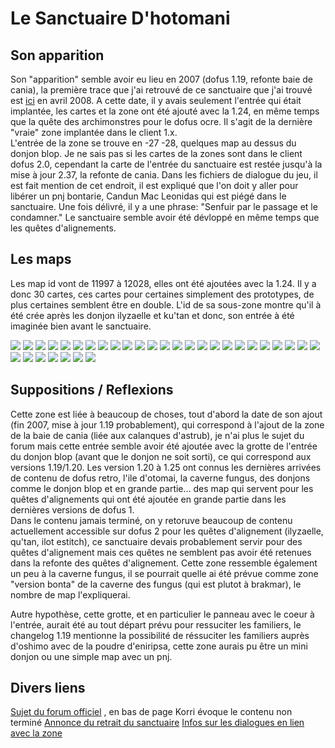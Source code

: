 
# Le Sanctuaire D'hotomani

## Son apparition
Son "apparition" semble avoir eu lieu en 2007 (dofus 1.19, refonte baie de cania), la première trace que j'ai retrouvé de ce sanctuaire que j'ai trouvé est [ici](https://forums.jeuxonline.info/sujet/887034/grotte-au-coeur?highlight=grotte+coeur) en avril 2008. A cette date, il y avais seulement l'entrée qui était implantée, les cartes et la zone ont été ajouté avec la 1.24, en même temps que la quête des archimonstres pour le dofus ocre. Il s'agit de la dernière "vraie" zone implantée dans le client 1.x.  
L'entrée de la zone se trouve en -27 -28, quelques map au dessus du donjon blop.
Je ne sais pas si les cartes de la zones sont dans le client dofus 2.0, cependant la carte de l'entrée du sanctuaire est restée jusqu'à la mise à jour 2.37, la refonte de cania.
Dans les fichiers de dialogue du jeu, il est fait mention de cet endroit, il est expliqué que l'on doit y aller pour libérer un pnj bontarie, Candun Mac Leonidas qui est piégé dans le sanctuaire. Une fois délivré, il y a une phrase: "Senfuir par le passage et le condamner."
Le sanctuaire semble avoir été dévloppé en même temps que les quêtes d'alignements.

## Les maps
Les map id vont de 11997 à 12028, elles ont été ajoutées avec la 1.24. Il y a donc 30 cartes, ces cartes pour certaines simplement des prototypes, de plus certaines semblent être en double.
L'id de sa sous-zone montre qu'il à été crée après les donjon ilyzaelle et ku'tan et donc, son entrée à été imaginée bien avant le sanctuaire.

![](./images/sanctuairehotomani/11997.png)
![](./images/sanctuairehotomani/11998.png)
![](./images/sanctuairehotomani/11999.png)
![](./images/sanctuairehotomani/12000.png)
![](./images/sanctuairehotomani/12001.png)
![](./images/sanctuairehotomani/12002.png)
![](./images/sanctuairehotomani/12003.png)
![](./images/sanctuairehotomani/12004.png)
![](./images/sanctuairehotomani/12005.png)
![](./images/sanctuairehotomani/12006.png)
![](./images/sanctuairehotomani/12007.png)
![](./images/sanctuairehotomani/12008.png)
![](./images/sanctuairehotomani/12009.png)
![](./images/sanctuairehotomani/12010.png)
![](./images/sanctuairehotomani/12011.png)
![](./images/sanctuairehotomani/12012.png)
![](./images/sanctuairehotomani/12013.png)
![](./images/sanctuairehotomani/12014.png)
![](./images/sanctuairehotomani/12015.png)
![](./images/sanctuairehotomani/12016.png)
![](./images/sanctuairehotomani/12017.png)
![](./images/sanctuairehotomani/12018.png)
![](./images/sanctuairehotomani/12019.png)
![](./images/sanctuairehotomani/12020.png)
![](./images/sanctuairehotomani/12021.png)
![](./images/sanctuairehotomani/12022.png)
![](./images/sanctuairehotomani/12023.png)
![](./images/sanctuairehotomani/12024.png)
![](./images/sanctuairehotomani/12025.png)
![](./images/sanctuairehotomani/12026.png)
![](./images/sanctuairehotomani/12027.png)
![](./images/sanctuairehotomani/12028.png)


## Suppositions / Reflexions
Cette zone est liée à beaucoup de choses, tout d'abord la date de son ajout (fin 2007, mise à jour 1.19 probablement), qui correspond à l'ajout de la zone de la baie de cania (liée aux calanques d'astrub), je n'ai plus le sujet du forum mais cette entrée semble avoir été ajoutée avec la grotte de l'entrée du donjon blop (avant que le donjon ne soit sorti), ce qui correspond aux versions 1.19/1.20.
Les version 1.20 à 1.25 ont connus les dernières arrivées de contenu de dofus retro, l'ile d'otomai, la caverne fungus, des donjons comme le donjon blop et en grande partie... des map qui servent pour les quêtes d'alignements qui ont été ajoutée en grande partie dans les dernières versions de dofus 1.  
Dans le contenu jamais terminé, on y retoruve beaucoup de contenu actuellement accessible sur dofus 2 pour les quêtes d'alignement (ilyzaelle, qu'tan, ilot estitch), ce sanctuaire devais probablement servir pour des quêtes d'alignement mais ces quêtes ne semblent pas avoir été retenues dans la refonte des quêtes d'alignement.
Cette zone ressemble également un peu à la caverne fungus, il se pourrait quelle ai été prévue comme zone "version bonta" de la caverne des fungus (qui est plutot à brakmar), le nombre de map l'expliquerai.

Autre hypothèse, cette grotte, et en particulier le panneau avec le coeur à l'entrée, aurait été au tout départ prévu pour ressuciter les familiers, le changelog 1.19 mentionne la possibilité de réssuciter les familiers auprès d'oshimo avec de la poudre d'eniripsa, cette zone aurais pu être un mini donjon ou une simple map avec un pnj.


## Divers liens 

[Sujet du forum officiel](https://www.dofus.com/fr/forum/1003-divers/1932436-legendes-mysteres-dofus?sort=rate_D&page=1) , en bas de page Korri évoque le contenu non terminé
[Annonce du retrait du sanctuaire](https://www.dofus.com/fr/forum/1103-discussions-generales/2176880-vole-sanctuaire-hotomani?page=1)
[Infos sur les dialogues en lien avec la zone](https://www.dofus.com/fr/forum/1003-divers/188420-sanctuaire-hotomani?page=3)






